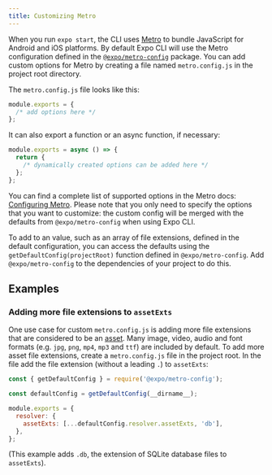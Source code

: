 ```yaml
---
title: Customizing Metro
---
```


When you run `expo start`, the CLI uses [Metro](https://facebook.github.io/metro/) to bundle JavaScript for Android and iOS platforms. By default Expo CLI will use the Metro configuration defined in the [`@expo/metro-config`](https://github.com/expo/expo-cli/tree/master/packages/metro-config) package. You can add custom options for Metro by creating a file named `metro.config.js` in the project root directory.

The `metro.config.js` file looks like this:

```js
module.exports = {
  /* add options here */
};
```

It can also export a function or an async function, if necessary:

```js
module.exports = async () => {
  return {
    /* dynamically created options can be added here */
  };
};
```

You can find a complete list of supported options in the Metro docs: [Configuring Metro](https://facebook.github.io/metro/docs/configuration). Please note that you only need to specify the options that you want to customize: the custom config will be merged with the defaults from `@expo/metro-config` when using Expo CLI.

To add to an value, such as an array of file extensions, defined in the default configuration, you can access the defaults using the `getDefaultConfig(projectRoot)` function defined in `@expo/metro-config`. Add `@expo/metro-config` to the dependencies of your project to do this.

## Examples

### Adding more file extensions to `assetExts`

One use case for custom `metro.config.js` is adding more file extensions that are considered to be an [asset](assets/). Many image, video, audio and font formats (e.g. `jpg`, `png`, `mp4`, `mp3` and `ttf`) are included by default. To add more asset file extensions, create a `metro.config.js` file in the project root. In the file add the file extension (without a leading `.`) to `assetExts`:

```js
const { getDefaultConfig } = require('@expo/metro-config');

const defaultConfig = getDefaultConfig(__dirname__);

module.exports = {
  resolver: {
    assetExts: [...defaultConfig.resolver.assetExts, 'db'],
  },
};
```

(This example adds `.db`, the extension of SQLite database files to `assetExts`).
